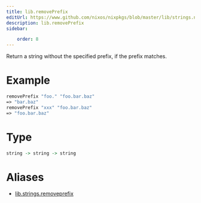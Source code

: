 ```yaml
---
title: lib.removePrefix
editUrl: https://www.github.com/nixos/nixpkgs/blob/master/lib/strings.nix#L898C5
description: lib.removePrefix
sidebar:

    order: 8
---
```


Return a string without the specified prefix, if the prefix matches.

# Example

```nix
removePrefix "foo." "foo.bar.baz"
=> "bar.baz"
removePrefix "xxx" "foo.bar.baz"
=> "foo.bar.baz"
```

# Type

```haskell
string -> string -> string
```


# Aliases

- [lib.strings.removeprefix](/nix-doc-comments/reference/lib/strings/lib-strings-removeprefix)


